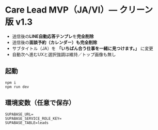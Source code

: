 
# Care Lead MVP（JA/VI）— クリーン版 v1.3
- 送信後の**LINE自動応答テンプレ**を**完全削除**
- 送信後の**面談予約（カレンダー）**も**完全削除**
- サブタイトル（JA）を **「いちばん合う仕事を一緒に見つけます。」** に変更
- 自動次へ進むUXと選択強調は維持／トップ画像も無し

## 起動
```
npm i
npm run dev
```
## 環境変数（任意で保存）
```
SUPABASE_URL=
SUPABASE_SERVICE_ROLE_KEY=
SUPABASE_TABLE=leads
```
